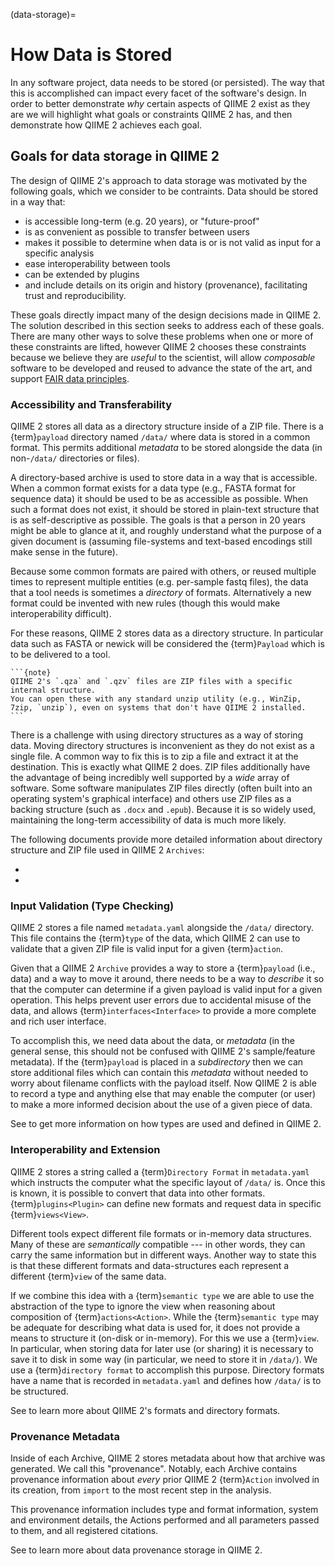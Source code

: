 (data-storage)=
# How Data is Stored

In any software project, data needs to be stored (or persisted).
The way that this is accomplished can impact every facet of the software's design.
In order to better demonstrate *why* certain aspects of QIIME 2 exist as they are we will highlight what goals or constraints QIIME 2 has, and then demonstrate how QIIME 2 achieves each goal.


## Goals for data storage in QIIME 2
The design of QIIME 2's approach to data storage was motivated by the following goals, which we consider to be contraints.
Data should be stored in a way that:
- is accessible long-term (e.g. 20 years), or "future-proof"
- is as convenient as possible to transfer between users
- makes it possible to determine when data is or is not valid as input for a specific analysis
- ease interoperability between tools
- can be extended by plugins
- and include details on its origin and history (provenance), facilitating trust and reproducibility. 

These goals directly impact many of the design decisions made in QIIME 2.
The solution described in this section seeks to address each of these goals.
There are many other ways to solve these problems when one or more of these constraints are lifted, however QIIME 2 chooses these constraints because we believe they are *useful* to the scientist, will allow *composable* software to be developed and reused to advance the state of the art, and support [FAIR data principles](https://www.go-fair.org/fair-principles/). 

### Accessibility and Transferability
QIIME 2 stores all data as a directory structure inside of a ZIP file.
There is a {term}`payload` directory named `/data/` where data is stored in a common format. This permits additional *metadata* to be stored alongside the data (in non-`/data/` directories or files).

A directory-based archive is used to store data in a way that is accessible. 
When a common format exists for a data type (e.g., FASTA format for sequence data) it should be used to be as accessible as possible. 
When such a format does not exist, it should be stored in plain-text structure that is as self-descriptive as possible.
The goals is that a person in 20 years might be able to glance at it, and roughly understand what the purpose of a given document is (assuming file-systems and text-based encodings still make sense in the future).

Because some common formats are paired with others, or reused multiple times to represent multiple entities (e.g. per-sample fastq files), the data that a tool needs is sometimes a *directory* of formats.
Alternatively a new format could be invented with new rules (though this would make interoperability difficult).

For these reasons, QIIME 2 stores data as a directory structure.
In particular data such as FASTA or newick will be considered the {term}`Payload` which is to be delivered to a tool.

````{margin} 
```{note}
QIIME 2's `.qza` and `.qzv` files are ZIP files with a specific internal structure.
You can open these with any standard unzip utility (e.g., WinZip, 7zip, `unzip`), even on systems that don't have QIIME 2 installed.
```
````

There is a challenge with using directory structures as a way of storing data.
Moving directory structures is inconvenient as they do not exist as a single file.
A common way to fix this is to zip a file and extract it at the destination.
This is exactly what QIIME 2 does.
ZIP files additionally have the advantage of being incredibly well supported by a *wide* array of software.
Some software manipulates ZIP files directly (often built into an operating system's graphical interface) and others use ZIP files as a backing structure (such as `.docx` and `.epub`).
Because it is so widely used, maintaining the long-term accessibility of data is much more likely.

The following documents provide more detailed information about directory structure and ZIP file used in QIIME 2 `Archives`:
- [](archives)
- [](archive-versions)


### Input Validation (Type Checking)
QIIME 2 stores a file named `metadata.yaml` alongside the `/data/` directory.
This file contains the {term}`type` of the data, which QIIME 2 can use to validate that a given ZIP file is valid input for a given {term}`action`.

Given that a QIIME 2 `Archive` provides a way to store a {term}`payload` (i.e., data) and a way to move it around, there needs to be a way to *describe* it so that the computer can determine if a given payload is valid input for a given operation.
This helps prevent user errors due to accidental misuse of the data, and allows {term}`interfaces<Interface>` to provide a more complete and rich user interface.

To accomplish this, we need data about the data, or *metadata* (in the general sense, this should not be confused with QIIME 2's sample/feature metadata).
If the {term}`payload` is placed in a *subdirectory* then we can store additional files which can contain this *metadata* without needed to worry about filename conflicts with the payload itself.
Now QIIME 2 is able to record a type and anything else that may enable the computer (or user) to make a more informed decision about the use of a given piece of data.

See [](types-explanation) to get more information on how types are used and defined in QIIME 2. 

### Interoperability and Extension
QIIME 2 stores a string called a {term}`Directory Format` in `metadata.yaml` which instructs the computer what the specific layout of `/data/` is.
Once this is known, it is possible to convert that data into other formats.
{term}`plugins<Plugin>` can define new formats and request data in specific {term}`views<View>`.

Different tools expect different file formats or in-memory data structures.
Many of these are *semantically* compatible --- in other words, they can carry the same information but in different ways.
Another way to state this is that these different formats and data-structures each represent a different {term}`view` of the same data.

If we combine this idea with a {term}`semantic type` we are able to use the abstraction of the type to ignore the view when reasoning about composition of {term}`actions<Action>`.
While the {term}`semantic type` may be adequate for describing what data is used for, it does not provide a means to structure it (on-disk or in-memory).
For this we use a {term}`view`.
In particular, when storing data for later use (or sharing) it is necessary to save it to disk in some way (in particular, we need to store it in `/data/`).
We use a {term}`directory format` to accomplish this purpose.
Directory formats have a name that is recorded in `metadata.yaml` and defines how `/data/` is to be structured.

See [](formats-explanation) to learn more about QIIME 2's formats and directory formats.

### Provenance Metadata

Inside of each Archive, QIIME 2 stores metadata about how that archive was generated.
We call this "provenance". 
Notably, each Archive contains provenance information about *every* prior QIIME 2 {term}`Action` involved in its creation, from `import` to the most recent step in the analysis.

This provenance information includes type and format information, system and environment details, the Actions performed and all parameters passed to them, and all registered citations.

See [](provenance-explanation) to learn more about data provenance storage in QIIME 2. 

